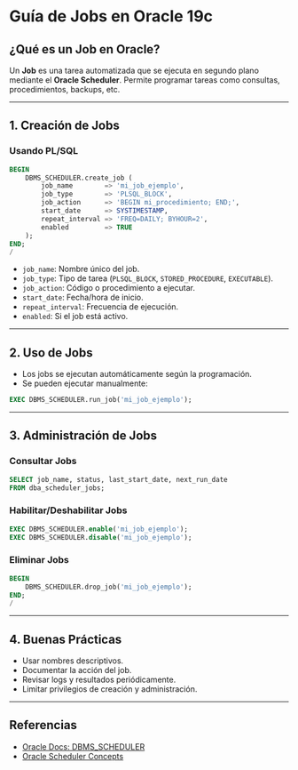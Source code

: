 # Guía de Jobs en Oracle 19c

## ¿Qué es un Job en Oracle?

Un **Job** es una tarea automatizada que se ejecuta en segundo plano mediante el **Oracle Scheduler**. Permite programar tareas como consultas, procedimientos, backups, etc.

---

## 1. Creación de Jobs

### Usando PL/SQL

```sql
BEGIN
    DBMS_SCHEDULER.create_job (
        job_name        => 'mi_job_ejemplo',
        job_type        => 'PLSQL_BLOCK',
        job_action      => 'BEGIN mi_procedimiento; END;',
        start_date      => SYSTIMESTAMP,
        repeat_interval => 'FREQ=DAILY; BYHOUR=2',
        enabled         => TRUE
    );
END;
/
```

- `job_name`: Nombre único del job.
- `job_type`: Tipo de tarea (`PLSQL_BLOCK`, `STORED_PROCEDURE`, `EXECUTABLE`).
- `job_action`: Código o procedimiento a ejecutar.
- `start_date`: Fecha/hora de inicio.
- `repeat_interval`: Frecuencia de ejecución.
- `enabled`: Si el job está activo.

---

## 2. Uso de Jobs

- Los jobs se ejecutan automáticamente según la programación.
- Se pueden ejecutar manualmente:

```sql
EXEC DBMS_SCHEDULER.run_job('mi_job_ejemplo');
```

---

## 3. Administración de Jobs

### Consultar Jobs

```sql
SELECT job_name, status, last_start_date, next_run_date
FROM dba_scheduler_jobs;
```

### Habilitar/Deshabilitar Jobs

```sql
EXEC DBMS_SCHEDULER.enable('mi_job_ejemplo');
EXEC DBMS_SCHEDULER.disable('mi_job_ejemplo');
```

### Eliminar Jobs

```sql
BEGIN
    DBMS_SCHEDULER.drop_job('mi_job_ejemplo');
END;
/
```

---

## 4. Buenas Prácticas

- Usar nombres descriptivos.
- Documentar la acción del job.
- Revisar logs y resultados periódicamente.
- Limitar privilegios de creación y administración.

---

## Referencias

- [Oracle Docs: DBMS_SCHEDULER](https://docs.oracle.com/en/database/oracle/oracle-database/19/arpls/DBMS_SCHEDULER.html)
- [Oracle Scheduler Concepts](https://docs.oracle.com/en/database/oracle/oracle-database/19/admin/managing-scheduler-jobs-and-job-classes.html)
